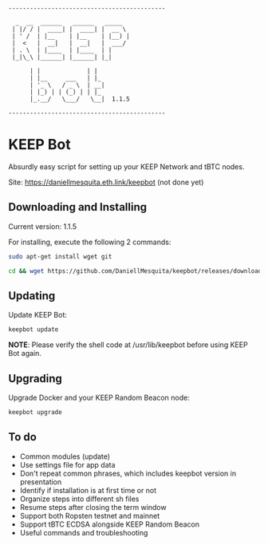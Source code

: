 ```
--------------------------------------------

  _  __  ______   ______   _____  
 | |/ / |  ____| |  ____| |  __ \ 
 | ' /  | |__    | |__    | |__) |
 |  <   |  __|   |  __|   |  ___/ 
 | . \  | |____  | |____  | |     
 |_|\_\ |______| |______| |_|     
 
      | |             | |  
      | |__     ___   | |_ 
      | '_ \   / _ \  | __|
      | |_) | | (_) | | |_ 
      |_.__/   \___/   \__|  1.1.5
  
--------------------------------------------
```

# KEEP Bot

Absurdly easy script for setting up your KEEP Network and tBTC nodes.

Site: https://daniellmesquita.eth.link/keepbot (not done yet)

## Downloading and Installing

Current version: 1.1.5

For installing, execute the following 2 commands:

```sh
sudo apt-get install wget git
```

```sh
cd && wget https://github.com/DaniellMesquita/keepbot/releases/download/1.1.5/keepbot.tar.gz -O keepbot.tar.gz && mkdir -p keepbot && mv -f keepbot.tar.gz keepbot && cd keepbot && tar -zxvf keepbot.tar.gz && sudo chmod +x install.sh && sudo chmod 775 install.sh; sudo ./install.sh
```

## Updating

Update KEEP Bot:

```sh
keepbot update
```

**NOTE**: Please verify the shell code at /usr/lib/keepbot before using KEEP Bot again.

## Upgrading

Upgrade Docker and your KEEP Random Beacon node:

```sh
keepbot upgrade
```

## To do

* Common modules (update)
* Use settings file for app data
* Don't repeat common phrases, which includes keepbot version in presentation
* Identify if installation is at first time or not
* Organize steps into different sh files
* Resume steps after closing the term window
* Support both Ropsten testnet and mainnet
* Support tBTC ECDSA alongside KEEP Random Beacon
* Useful commands and troubleshooting
